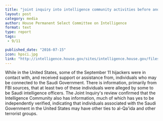 ```yaml
---
title: "joint inquiry into intelligence community activities before and after the terrorist attacks of september 11, 2001."
layout: post
category: media
author: House Permanent Select Committee on Intelligence
format: text
type: report
tags: 
 - 9/11

published_date: "2016-07-15"
icon: hpsci.jpg
link: "http://intelligence.house.gov/sites/intelligence.house.gov/files/documents/declasspart4.pdf"
---
```


While in the United States, some of the September 11 hijackers were in contact with, and received support or assistance from, individuals who may be connected to the Saudi Government. 
There is information, primarily from FBI sources, that at least two of these individuals were alleged by some to be Saudi intelligence officers. 
The Joint Inquiry's review confirmed that the Intelligence Community also has
information, much of which has yes to be independently verified, indicating
that individuals associated with the Saudi Government in the United States may
have other ties to al-Qa'ida and other terrorist groups. 
